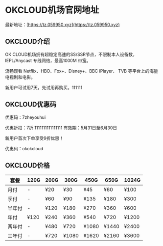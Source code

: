 # OKCLOUD机场官网地址

最新地址：[https://tz.059950.xyz](https://tz.059950.xyz)

## OKCLOUD介绍

OK CLOUD机场拥有超稳定高速的SS/SSR节点，不限制本人设备数，IEPL/Anycast 专线网络，最高1000M 带宽。

流畅观看 Netflix、HBO、Fox+、Disney+、BBC iPlayer、 TVB 等平台上的海量电视剧和电影。

新用户可试用7天，先试用再购买。111111

## OKCLOUD优惠码

优惠码：7zheyouhui

优惠折扣：7折
1111111111111111
有效期：5月31日至6月30日

新用户首次下单享受9折优惠！

优惠码：okokcloud

## OKCLOUD价格

|套餐|120G|200G|300G|450G|650G|1024G|
|----|----|----|----|----|----|----|
|月付|-|¥20|¥30|¥45|¥60|¥100|
|季付|-|¥60|¥90|¥135|¥180|¥300|
|半年付|-|¥120|¥180|¥270|¥360|¥600|
|年付|¥120|¥240|¥360|¥540|¥720|¥1200|
|两年付|-|¥480|¥720|¥1080|¥1440|¥2400|
|三年付|-|¥720|¥1080|¥1620|¥2160|¥3600|

